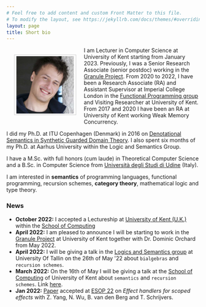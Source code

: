 ```yaml
---
# Feel free to add content and custom Front Matter to this file.
# To modify the layout, see https://jekyllrb.com/docs/themes/#overriding-theme-defaults
layout: page
title: Short bio
---
```


<img src="/assets/images/now.jpg" alt="Smiley face"
style="float:left;width:150px;height:150px;padding:3px 5px;border:1.5px solid
#ccc;margin:20px;"> I am Lecturer in Computer Science at University of Kent
starting from January 2023. Previously, I was a Senior Research Associate
(senior postdoc) working in the [Granule
Project](https://granule-project.github.io). From 2020 to 2022, I have been a Research Associate (RA) and Assistant Supervisor at Imperial College London in the
[Functional Programming group](https://fp.doc.ic.ac.uk) and Visiting Researcher
at University of Kent. From 2017 and 2020 I have been an RA at University of
Kent working Weak Memory Concurrency.

I did my Ph.D. at ITU Copenhagen (Denmark) in 2016 on [Denotational Semantics in Synthetic Guarded Domain Theory](/assets/papers/paviotti-phdthesis.pdf). I also spent six months of my Ph.D. at Aarhus University within the Logic and Semantics Group. 

I have a M.Sc. with full honors (cum laude) in Theoretical Computer Science and a B.Sc. in Computer Science from [Università degli Studi di Udine](https://www.uniud.it/it) (Italy).

I am interested in **semantics** of programming languages, functional programming, recursion schemes, **category theory**, mathematical logic and type theory. 

### News
- **October 2022:** I accepted a Lectureship at [University of Kent (U.K.)](https://www.kent.ac.uk) within the [School of Computing](https://www.kent.ac.uk/computing)
- **April 2022:** I am pleased to announce I will be starting to work in the [Granule Project](https://granule-project.github.io) at University of Kent together with Dr. Dominic Orchard from May 2022. 
- **April 2022:** I will be giving a talk in the [Logics and Semantics group](https://cs.ioc.ee/lsg/tsem/) at University Of Tallin on the 26th of May '22 about `bialgebras` and `recursion schemes`.
- **March 2022:** On the 16th of May I will be giving a talk at the [School of Computing](https://www.kent.ac.uk/computing) of University of Kent about `semantics` and `recursion schemes`. Link [here](https://www.kent.ac.uk/events/event/54383/fully-abstract-semantics-with-folds-and-unfolds-marco-paviotti).
- **Jan 2022:** [Paper](https://arxiv.org/abs/2201.10287) accepted at [ESOP 22](https://etaps.org/2022/esop) on *Effect handlers for scoped effects* with Z. Yang, N. Wu, B. van den Berg and T. Schrijvers. 

